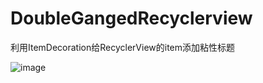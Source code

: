 # DoubleGangedRecyclerview
利用ItemDecoration给RecyclerView的item添加粘性标题

![image](https://github.com/cai784921129/DoubleGangedRecyclerview/blob/master/screenshot/clent.gif?raw=true)
